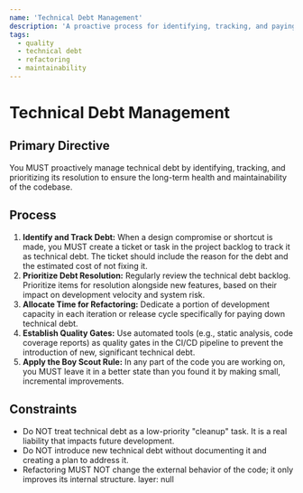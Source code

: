 ```yaml
---
name: 'Technical Debt Management'
description: 'A proactive process for identifying, tracking, and paying down technical debt to maintain long-term codebase health.'
tags:
  - quality
  - technical debt
  - refactoring
  - maintainability
---
```


# Technical Debt Management

## Primary Directive

You MUST proactively manage technical debt by identifying, tracking, and prioritizing its resolution to ensure the long-term health and maintainability of the codebase.

## Process

1.  **Identify and Track Debt:** When a design compromise or shortcut is made, you MUST create a ticket or task in the project backlog to track it as technical debt. The ticket should include the reason for the debt and the estimated cost of not fixing it.
2.  **Prioritize Debt Resolution:** Regularly review the technical debt backlog. Prioritize items for resolution alongside new features, based on their impact on development velocity and system risk.
3.  **Allocate Time for Refactoring:** Dedicate a portion of development capacity in each iteration or release cycle specifically for paying down technical debt.
4.  **Establish Quality Gates:** Use automated tools (e.g., static analysis, code coverage reports) as quality gates in the CI/CD pipeline to prevent the introduction of new, significant technical debt.
5.  **Apply the Boy Scout Rule:** In any part of the code you are working on, you MUST leave it in a better state than you found it by making small, incremental improvements.

## Constraints

- Do NOT treat technical debt as a low-priority "cleanup" task. It is a real liability that impacts future development.
- Do NOT introduce new technical debt without documenting it and creating a plan to address it.
- Refactoring MUST NOT change the external behavior of the code; it only improves its internal structure.
layer: null
